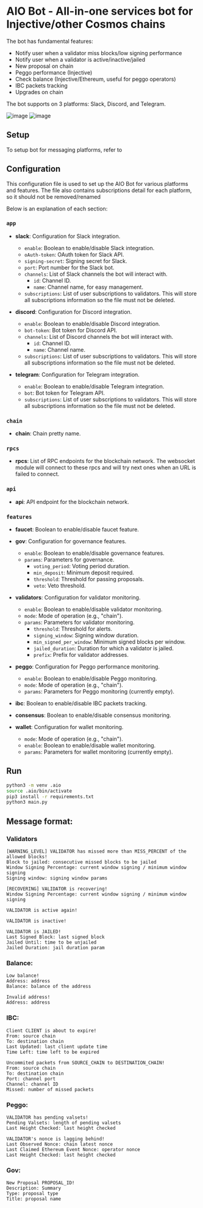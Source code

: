 # AIO Bot - All-in-one services bot for Injective/other Cosmos chains

The bot has fundamental features:
- Notify user when a validator miss blocks/low signing performance
- Notify user when a validator is active/inactive/jailed
- New proposal on chain
- Peggo performance (Injective)
- Check balance (Injective/Ethereum, useful for peggo operators)
- IBC packets tracking
- Upgrades on chain

The bot supports on 3 platforms: Slack, Discord, and Telegram.

![image](https://github.com/user-attachments/assets/509d4235-3541-451b-a81c-4e116c522a60)
![image](https://github.com/user-attachments/assets/ac22bbed-cdcc-4a2b-9f08-5570b8f7f617)


## Setup
To setup bot for messaging platforms, refer to 

## Configuration
This configuration file is used to set up the AIO Bot for various platforms and features. The file also contains subscriptions detail for each platform, so it should not be removed/renamed

Below is an explanation of each section:
### `app`
- **slack**: Configuration for Slack integration.
    - `enable`: Boolean to enable/disable Slack integration.
    - `oAuth-token`: OAuth token for Slack API.
    - `signing-secret`: Signing secret for Slack.
    - `port`: Port number for the Slack bot.
    - `channels`: List of Slack channels the bot will interact with.
        - `id`: Channel ID.
        - `name`: Channel name, for easy management.
    - `subscriptions`: List of user subscriptions to validators. This will store all subscriptions information so the file must not be deleted.

- **discord**: Configuration for Discord integration.
    - `enable`: Boolean to enable/disable Discord integration.
    - `bot-token`: Bot token for Discord API.
    - `channels`: List of Discord channels the bot will interact with.
        - `id`: Channel ID.
        - `name`: Channel name.
    - `subscriptions`: List of user subscriptions to validators. This will store all subscriptions information so the file must not be deleted.

- **telegram**: Configuration for Telegram integration.
    - `enable`: Boolean to enable/disable Telegram integration.
    - `bot`: Bot token for Telegram API.
    - `subscriptions`: List of user subscriptions to validators. This will store all subscriptions information so the file must not be deleted.

### `chain`
- **chain**: Chain pretty name.

### `rpcs`
- **rpcs**: List of RPC endpoints for the blockchain network. The websocket module will connect to these rpcs and will try next ones when an URL is failed to connect.

### `api`
- **api**: API endpoint for the blockchain network.

### `features`
- **faucet**: Boolean to enable/disable faucet feature.
- **gov**: Configuration for governance features.
    - `enable`: Boolean to enable/disable governance features.
    - `params`: Parameters for governance.
        - `voting_period`: Voting period duration.
        - `min_deposit`: Minimum deposit required.
        - `threshold`: Threshold for passing proposals.
        - `veto`: Veto threshold.

- **validators**: Configuration for validator monitoring.
    - `enable`: Boolean to enable/disable validator monitoring.
    - `mode`: Mode of operation (e.g., "chain").
    - `params`: Parameters for validator monitoring.
        - `threshold`: Threshold for alerts.
        - `signing_window`: Signing window duration.
        - `min_signed_per_window`: Minimum signed blocks per window.
        - `jailed_duration`: Duration for which a validator is jailed.
        - `prefix`: Prefix for validator addresses.

- **peggo**: Configuration for Peggo performance monitoring.
    - `enable`: Boolean to enable/disable Peggo monitoring.
    - `mode`: Mode of operation (e.g., "chain").
    - `params`: Parameters for Peggo monitoring (currently empty).

- **ibc**: Boolean to enable/disable IBC packets tracking.
- **consensus**: Boolean to enable/disable consensus monitoring.
- **wallet**: Configuration for wallet monitoring.
    - `mode`: Mode of operation (e.g., "chain").
    - `enable`: Boolean to enable/disable wallet monitoring.
    - `params`: Parameters for wallet monitoring (currently empty).


## Run
```bash
python3 -m venv .aio
source .aio/bin/activate
pip3 install -r requirements.txt
python3 main.py
```


## Message format:
### Validators
```
[WARNING_LEVEL] VALIDATOR has missed more than MISS_PERCENT of the allowed blocks!
Block to jailed: consecutive missed blocks to be jailed
Window Signing Percentage: current window signing / minimum window signing
Signing window: signing window params
```

```
[RECOVERING] VALIDATOR is recovering!
Window Signing Percentage: current window signing / minimum window signing
```

```
VALIDATOR is active again!
```

```
VALIDATOR is inactive!
```

```
VALIDATOR is JAILED!
Last Signed Block: last signed block
Jailed Until: time to be unjailed 
Jailed Duration: jail duration param
```

### Balance:
```
Low balance!
Address: address
Balance: balance of the address
```
```
Invalid address!
Address: address
```

### IBC:
```
Client CLIENT is about to expire!
From: source chain
To: destination chain
Last Updated: last client update time
Time Left: time left to be expired
```
```
Uncommited packets from SOURCE_CHAIN to DESTINATION_CHAIN!
From: source chain
To: destination chain
Port: channel port
Channel: channel ID
Missed: number of missed packets
```
### Peggo:
```
VALIDATOR has pending valsets!
Pending Valsets: length of pending valsets
Last Height Checked: last height checked
```
```
VALIDATOR's nonce is lagging behind!
Last Observed Nonce: chain latest nonce
Last Claimed Ethereum Event Nonce: operator nonce
Last Height Checked: last height checked
```

### Gov:
```
New Proposal PROPOSAL_ID!
Description: Summary
Type: proposal type
Title: proposal name
```

